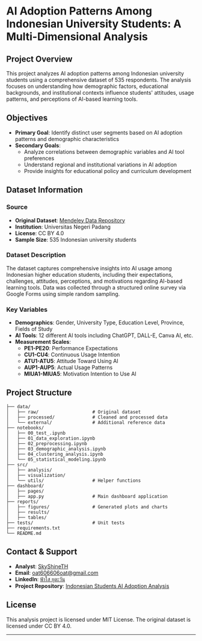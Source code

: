 # AI Adoption Patterns Among Indonesian University Students: A Multi-Dimensional Analysis

## Project Overview

This project analyzes AI adoption patterns among Indonesian university students using a comprehensive dataset of 535 respondents. The analysis focuses on understanding how demographic factors, educational backgrounds, and institutional contexts influence students' attitudes, usage patterns, and perceptions of AI-based learning tools.

## Objectives

- **Primary Goal**: Identify distinct user segments based on AI adoption patterns and demographic characteristics
- **Secondary Goals**: 
  - Analyze correlations between demographic variables and AI tool preferences
  - Understand regional and institutional variations in AI adoption
  - Provide insights for educational policy and curriculum development

## Dataset Information

### Source
- **Original Dataset**: [Mendeley Data Repository](https://data.mendeley.com/datasets/b89t4x2c2y/1)
- **Institution**: Universitas Negeri Padang
- **License**: CC BY 4.0
- **Sample Size**: 535 Indonesian university students

### Dataset Description
The dataset captures comprehensive insights into AI usage among Indonesian higher education students, including their expectations, challenges, attitudes, perceptions, and motivations regarding AI-based learning tools. Data was collected through a structured online survey via Google Forms using simple random sampling.

### Key Variables
- **Demographics**: Gender, University Type, Education Level, Province, Fields of Study
- **AI Tools**: 12 different AI tools including ChatGPT, DALL-E, Canva AI, etc.
- **Measurement Scales**:
  - **PE1-PE20**: Performance Expectations
  - **CU1-CU4**: Continuous Usage Intention
  - **ATU1-ATU5**: Attitude Toward Using AI
  - **AUP1-AUP5**: Actual Usage Patterns
  - **MIUA1-MIUA5**: Motivation Intention to Use AI

## Project Structure

```
├── data/
│   ├── raw/                    # Original dataset
│   ├── processed/              # Cleaned and processed data
│   └── external/               # Additional reference data
├── notebooks/
│   ├── 00_test_.ipynb
│   ├── 01_data_exploration.ipynb
│   ├── 02_preprocessing.ipynb
│   ├── 03_demographic_analysis.ipynb
│   ├── 04_clustering_analysis.ipynb
│   └── 05_statistical_modeling.ipynb
├── src/
│   ├── analysis/
│   ├── visualization/                 
│   └── utils/                  # Helper functions
├── dashboard/
│   ├── pages/
│   ├── app.py                  # Main dashboard application
├── reports/
│   ├── figures/                # Generated plots and charts
│   ├── results/ 
│   ├── tables/                
├── tests/                      # Unit tests
├── requirements.txt
└── README.md
```

##  Contact & Support

- **Analyst**: [SkyShineTH](https://skyshineth.github.io/)
- **Email**: oat606606oat@gmail.com
- **LinkedIn**: [ฟ้าใส ยุตะวัน](https://linkedin.com/in/ฟ้าใส-ยุตะวัน-970704379)
- **Project Repository**: [Indonesian Students AI Adoption Analysis](https://github.com/SkyShineTH/Indonesian-Students-AI-Adoption-Analysis.git)

##  License

This analysis project is licensed under MIT License. The original dataset is licensed under CC BY 4.0.

---